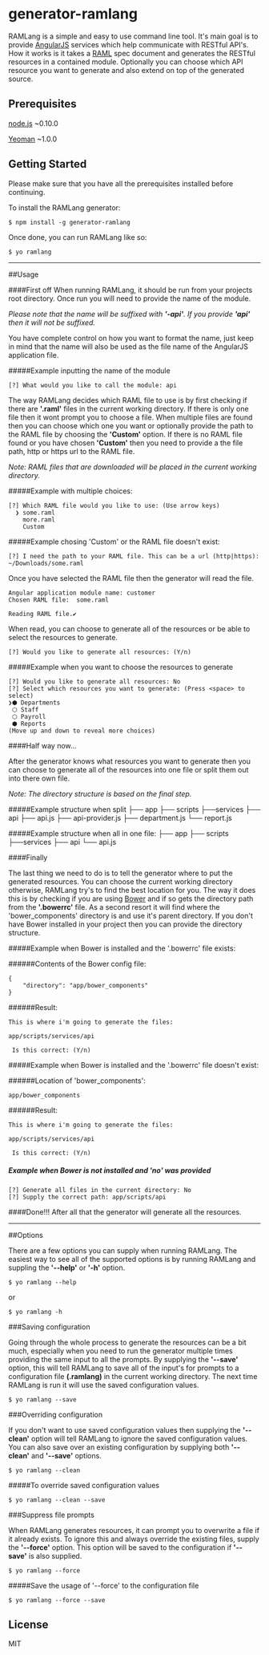 # generator-ramlang

RAMLang is a simple and easy to use command line tool. It's main goal is to provide [AngularJS](http://angularjs.org) services which help communicate with RESTful API's.
How it works is it takes a [RAML](http://raml.org/) spec document and generates the RESTful resources in a contained module. Optionally you can choose which API resource you want to generate and also extend on top of the generated source.

## Prerequisites
[node.js](http://nodejs.org/) ~0.10.0

[Yeoman](http://yeoman.io) ~1.0.0

## Getting Started

Please make sure that you have all the prerequisites installed before continuing.

To install the RAMLang generator:

``$ npm install -g generator-ramlang``

Once done, you can run RAMLang like so:

``$ yo ramlang``

- - -

##Usage

####First off
When running RAMLang, it should be run from your projects root directory.
Once run you will need to provide the name of the module. 

_Please note that the name will be suffixed with **'-api'**. If you provide **'api'** then it will not be suffixed._

You have complete control on how you want to format the name, just keep in mind that the name will also be used as the file name of the AngularJS application file.

#####Example inputting the name of the module

    [?] What would you like to call the module: api

The way RAMLang decides which RAML file to use is by first checking if there are **'.raml'** files in the current working directory. If there is only one file then it wont prompt you to choose a file. When multiple files are found then you can choose which one you want or optionally provide the path to the RAML file by choosing the **'Custom'** option.
If there is no RAML file found or you have chosen **'Custom'** then you need to provide a the file path, http or https url to the RAML file.

_Note: RAML files that are downloaded will be placed in the current working directory._
  
#####Example with multiple choices:  

    [?] Which RAML file would you like to use: (Use arrow keys)
      ❯ some.raml
        more.raml
        Custom
   
#####Example chosing 'Custom' or the RAML file doesn't exist:

    [?] I need the path to your RAML file. This can be a url (http|https): ~/Downloads/some.raml

Once you have selected the RAML file then the generator will read the file.

    Angular application module name: customer
    Chosen RAML file:  some.raml 
         
    Reading RAML file.✔ 

When read, you can choose to generate all of the resources or be able to select the resources to generate.

    [?] Would you like to generate all resources: (Y/n) 

#####Example when you want to choose the resources to generate

    [?] Would you like to generate all resources: No     
    [?] Select which resources you want to generate: (Press <space> to select)
    ❯⬢ Departments
     ⬡ Staff
     ⬡ Payroll
     ⬢ Reports
    (Move up and down to reveal more choices)

####Half way now...

After the generator knows what resources you want to generate then you can choose to generate all of the resources into one file or split them out into there own file.

_Note: The directory structure is based on the final step._

#####Example structure when split
    ├── app
        ├── scripts
            ├──services
                ├── api
                    ├── api.js
                    ├── api-provider.js
                    ├── department.js
                    └── report.js

#####Example structure when all in one file:
    ├── app
        ├── scripts
            ├──services
                ├── api
                    └── api.js

####Finally

The last thing we need to do is to tell the generator where to put the generated resources. You can choose the current working directory otherwise, RAMLang try's to find the best location for you. The way it does this is by checking if you are using [Bower](http://bower.io/) and if so gets the directory path from the **'.bowerrc'** file. As a second resort it will find where the 'bower_components' directory is and use it's parent directory. If you don't have Bower installed in your project then you can provide the directory structure.

#####Example when Bower is installed and the '.bowerrc' file exists:

######Contents of the Bower config file:

    {
        "directory": "app/bower_components"
    }

######Result:

    This is where i'm going to generate the files: 
                 
    app/scripts/services/api
         
     Is this correct: (Y/n)

#####Example when Bower is installed and the '.bowerrc' file doesn't exist:

######Location of 'bower_components':

    app/bower_components

######Result:

    This is where i'm going to generate the files: 
                 
    app/scripts/services/api
         
     Is this correct: (Y/n)

##### Example when Bower is not installed and 'no' was provided

    [?] Generate all files in the current directory: No     
    [?] Supply the correct path: app/scripts/api


####Done!!!
After all that the generator will generate all the resources.

- - -

##Options

There are a few options you can supply when running RAMLang. The easiest way to see all of the supported options is by running RAMLang and suppling the **'--help'** or **'-h'** option.

    $ yo ramlang --help

or

    $ yo ramlang -h

###Saving configuration

Going through the whole process to generate the resources can be a bit much, especially when you need to run the generator multiple times providing the same input to all the prompts. By supplying the **'--save'** option, this will tell RAMLang to save all of the input's for prompts to a configuration file **(.ramlang)** in the current working directory. The next time RAMLang is run it will use the saved configuration values.

    $ yo ramlang --save

###Overriding configuration

If you don't want to use saved configuration values then supplying the **'--clean'** option will tell RAMLang to ignore the saved configuration values. You can also save over an existing configuration by supplying both **'--clean'** and **'--save'** options.

    $ yo ramlang --clean

#####To override saved configuration values

    $ yo ramlang --clean --save

###Suppress file prompts

When RAMLang generates resources, it can prompt you to overwrite a file if it already exists. To ignore this and always override the existing files, supply the **'--force'** option. This option will be saved to the configuration if **'--save'** is also supplied.

    $ yo ramlang --force

#####Save the usage of '--force' to the configuration file

    $ yo ramlang --force --save

## License

MIT
